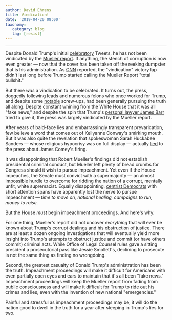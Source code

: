 ```yaml
---
author: David Ehrens
title: Vindication!
date: '2019-04-20 08:00'
taxonomy:
   category: blog
   tag: [resist]
---
```

---
Despite Donald Trump's initial [celebratory](https://twitter.com/realDonaldTrump/status/873120139222306817) Tweets, he has not been vindicated by the [Mueller report](https://assets.documentcloud.org/documents/5955210/Redacted-Mueller-Report.pdf). If anything, the stench of corruption is now even greater — now that the cover has been taken off the reeking dumpster that is his administration. As [CNN](https://www.cnn.com/2019/04/20/politics/donald-trump-mueller-report-anger/index.html) reported, the "vindication" victory lap didn't last long before Trump started calling the Mueller Report "total bullshit."

But there *was* a vindication to be celebrated. It turns out, the press, doggedly following leads and numerous felons who once worked for Trump, and despite some [notable](https://www.nationalreview.com/news/paul-manafort-denies-meeting-with-assange/) screw-ups, had been generally pursuing the truth all along. Despite constant whining from the White House that it was all "fake news," and despite the spin that Trump's [personal lawyer James Barr](https://www.justsecurity.org/wp-content/uploads/2018/12/June-2018-Barr-Memo-to-DOJ-Muellers-Obstruction-Theory-1.2.pdf) tried to give it, the press was largely vindicated by the Mueller report.

After years of bald-face lies and embarrassingly transparent prevarication, few believe a word that comes out of Kellyanne Conway's smirking mouth. But it was also quite the revelation that spokeswoman Sarah Huckabee Sanders — whose religious hypocrisy was on full display — actually [lied](https://nypost.com/2019/04/18/sarah-huckabee-sanders-admitted-she-misled-public-about-why-trump-fired-comey/) to the press about James Comey's firing.

It was disappointing that Robert Mueller's findings did not establish presidential criminal conduct, but Mueller left plenty of bread crumbs for Congress should it wish to pursue impeachment. Yet even if the House impeaches, the Senate must convict with a supermajority — an almost impossible hurdle to overcome for ridding the nation of a corrupt, mentally unfit, white supremacist. Equally disappointing, [centrist Democrats](http://time.com/5551306/nancy-pelosi-democrats-trump-impeachment/) with short attention spans have apparently lost the nerve to pursue impeachment — *time to move on, national healing, campaigns to run, money to raise.*

But the House *must* begin impeachment proceedings. And here's why.

For one thing, Mueller's report did not uncover *everything* that will ever be known about Trump's corrupt dealings and his obstruction of justice. There are at least a dozen ongoing investigations that will eventually yield more insight into Trump's attempts to obstruct justice and commit (or have others commit) criminal acts. While Office of Legal Counsel rules gave a sitting president a prosecutorial pass like Jessie Smollett's, declining to prosecute is not the same thing as finding no wrongdoing.

Second, the greatest casualty of Donald Trump's administration has been the truth. Impeachment proceedings will make it difficult for Americans with even partially open eyes and ears to maintain that it's all been "fake news." Impeachment proceedings will keep the Mueller report from fading from public consciousness and will make it difficult for Trump to [ride out](https://www.washingtonpost.com/lifestyle/style/amid-the-cycles-of-outrage-a-strategy-emerges-just-ride-it-out/2019/03/29/d2a202ee-4681-11e9-aaf8-4512a6fe3439_story.html) his crimes and lies, even with the invention of new national "emergencies."

Painful and stressful as impeachment proceedings may be, it will do the nation good to dwell in the truth for a year after steeping in Trump's lies for two.
